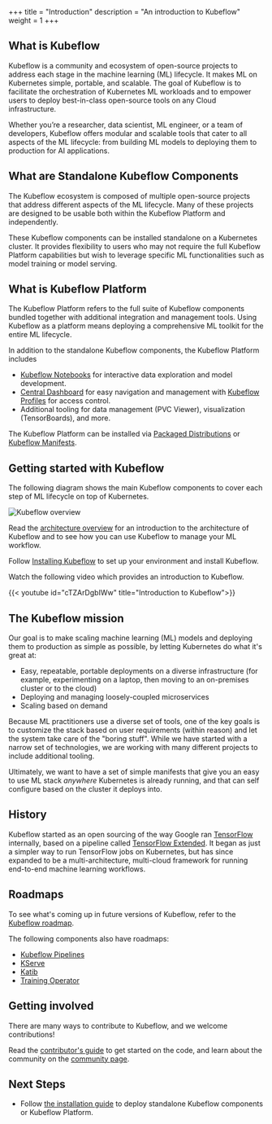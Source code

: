 +++
title = "Introduction"
description = "An introduction to Kubeflow"
weight = 1
+++

## What is Kubeflow

Kubeflow is a community and ecosystem of open-source projects to address each stage in the
machine learning (ML) lifecycle. It makes ML on Kubernetes simple, portable, and scalable.
The goal of Kubeflow is to facilitate the orchestration of Kubernetes ML workloads and to empower
users to deploy best-in-class open-source tools on any Cloud infrastructure.

Whether you’re a researcher, data scientist, ML engineer, or a team of developers, Kubeflow offers
modular and scalable tools that cater to all aspects of the ML lifecycle: from building ML models to
deploying them to production for AI applications.

## What are Standalone Kubeflow Components

The Kubeflow ecosystem is composed of multiple open-source projects that address different aspects
of the ML lifecycle. Many of these projects are designed to be usable both within the
Kubeflow Platform and independently.

These Kubeflow components can be installed standalone on a Kubernetes cluster. It provides
flexibility to users who may not require the full Kubeflow Platform capabilities but wish to
leverage specific ML functionalities such as model training or model serving.

## What is Kubeflow Platform

The Kubeflow Platform refers to the full suite of Kubeflow components bundled together with
additional integration and management tools. Using Kubeflow as a platform means deploying a
comprehensive ML toolkit for the entire ML lifecycle.

In addition to the standalone Kubeflow components, the Kubeflow Platform includes

- [Kubeflow Notebooks](/docs/components/notebooks/overview) for interactive data exploration and
  model development.
- [Central Dashboard](/docs/components/central-dash/overview/) for easy navigation and management
  with [Kubeflow Profiles](/docs/components/central-dash/profiles/) for access control.
- Additional tooling for data management (PVC Viewer), visualization (TensorBoards), and more.

The Kubeflow Platform can be installed via
[Packaged Distributions](/docs/started/installing-kubeflow/#packaged-distributions) or
[Kubeflow Manifests](/docs/started/installing-kubeflow/#kubeflow-manifests).

## Getting started with Kubeflow

The following diagram shows the main Kubeflow components to cover each step of ML lifecycle
on top of Kubernetes.

<img src="/docs/started/images/kubeflow-intro-diagram.drawio.svg"
  alt="Kubeflow overview"
  class="mt-3 mb-3">

Read the [architecture overview](/docs/started/architecture/) for an
introduction to the architecture of Kubeflow and to see how you can use Kubeflow
to manage your ML workflow.

Follow [Installing Kubeflow](/docs/started/installing-kubeflow/) to set up
your environment and install Kubeflow.

Watch the following video which provides an introduction to Kubeflow.

{{< youtube id="cTZArDgbIWw" title="Introduction to Kubeflow">}}

## The Kubeflow mission

Our goal is to make scaling machine learning (ML) models and deploying them to
production as simple as possible, by letting Kubernetes do what it's great at:

- Easy, repeatable, portable deployments on a diverse infrastructure
  (for example, experimenting on a laptop, then moving to an on-premises
  cluster or to the cloud)
- Deploying and managing loosely-coupled microservices
- Scaling based on demand

Because ML practitioners use a diverse set of tools, one of the key goals is to
customize the stack based on user requirements (within reason) and let the
system take care of the "boring stuff". While we have started with a narrow set
of technologies, we are working with many different projects to include
additional tooling.

Ultimately, we want to have a set of simple manifests that give you an easy to
use ML stack _anywhere_ Kubernetes is already running, and that can self
configure based on the cluster it deploys into.

## History

Kubeflow started as an open sourcing of the way Google ran [TensorFlow](https://www.tensorflow.org/) internally, based on a pipeline called [TensorFlow Extended](https://www.tensorflow.org/tfx/).
It began as just a simpler way to run TensorFlow jobs on Kubernetes, but has since expanded to be a multi-architecture, multi-cloud framework for running end-to-end machine learning workflows.

## Roadmaps

To see what's coming up in future versions of Kubeflow, refer to the [Kubeflow roadmap](https://github.com/kubeflow/kubeflow/blob/master/ROADMAP.md).

The following components also have roadmaps:

- [Kubeflow Pipelines](https://github.com/kubeflow/pipelines/blob/master/ROADMAP.md)
- [KServe](https://github.com/kserve/kserve/blob/master/ROADMAP.md)
- [Katib](https://github.com/kubeflow/katib/blob/master/ROADMAP.md)
- [Training Operator](https://github.com/kubeflow/training-operator/blob/master/docs/roadmap.md)

## Getting involved

There are many ways to contribute to Kubeflow, and we welcome contributions!

Read the [contributor's guide](/docs/about/contributing/) to get started on the code, and learn about the community on the [community page](/docs/about/community/).

## Next Steps

- Follow [the installation guide](/docs/started/installing-kubeflow) to deploy standalone
  Kubeflow components or Kubeflow Platform.
